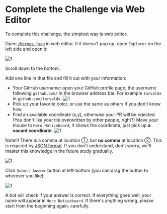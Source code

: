 # Complete the Challenge via Web Editor

To complete this challenge, the simplest way is web editor.

Open [`/heroes.json`](https://github.com/ByteLegendQuest/remember-brave-people/blob/main/heroes.json) in web editor.
If it doesn't pop up, open `Explorer` on the left side and open it:

![1](https://raw.githubusercontent.com/ByteLegendQuest/remember-brave-people/main/docs/open-in-explorer.png)

Scroll down to the bottom.

Add one line in that file and fill it out with your information:

- Your GitHub username: open your GitHub profile page, the username following `github.com/` in the browser address bar.
  For example `torvalds` in `github.com/torvalds`.
![1](https://raw.githubusercontent.com/ByteLegendQuest/remember-brave-people/main/docs/github-username.png)
- Pick up your favorite color, or use the same as others if you don't know how.
- Find an available coordinate (x,y), otherwise your PR will be rejected. (You don't like your tile overwritten by other people, right?)
  Move your mouse to `Hero Noticeboard`, it shows the coordinate, just pick up **a vacant coordinate**.
![1](https://raw.githubusercontent.com/ByteLegendQuest/remember-brave-people/main/docs/find-avaible-coordinate.png)

Note!!! There is a comma at location ①, but **no comma** at location ②. This is required by [JSON format](https://www.json.org/json-en.html).
If you don't understand, don't worry, we'll master this knowledge in the future study gradually.

![1](https://raw.githubusercontent.com/ByteLegendQuest/remember-brave-people/main/docs/add-line-to-json.png)

Click `Submit Answer` button at left-bottom (you can drag the button to wherever you like):

![1](https://raw.githubusercontent.com/ByteLegendQuest/remember-brave-people/main/docs/en/submit-answer-button.png)

A bot will check if your answer is correct. If everything goes well, your name will appear in `Hero Noticeboard`.
If there's anything wrong, please start from the beginning again, carefully.
